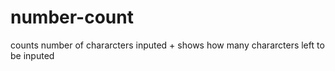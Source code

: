 # number-count

counts number of chararcters inputed + shows how many chararcters left to be inputed 
